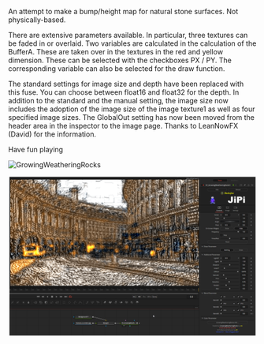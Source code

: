 <!-- +++ DO NOT REMOVE THIS COMMENT +++ DO NOT ADD OR EDIT ANY TEXT BEFORE THIS LINE +++ IT WOULD BE A REALLY BAD IDEA +++ -->

An attempt to make a bump/height map for natural stone surfaces. Not physically-based.

There are extensive parameters available. In particular, three textures can be faded in or overlaid. Two variables are calculated in the calculation of the BufferA. These are taken over in the textures in the red and yellow dimension. These can be selected with the checkboxes PX / PY. The corresponding variable can also be selected for the draw function.

The standard settings for image size and depth have been replaced with this fuse. You can choose between float16 and float32 for the depth. In addition to the standard and the manual setting, the image size now includes the adoption of the image size of the image texture1 as well as four specified image sizes. The GlobalOut setting has now been moved from the header area in the inspector to the image page. Thanks to LeanNowFX (David) for the information.

Have fun playing

![GrowingWeatheringRocks](https://user-images.githubusercontent.com/78935215/128998614-85759f48-e57a-4021-aebd-10a3bf5c138c.gif)


[![GrowingWeatheringRocks](GrowingWeatheringRocks.png)](GrowingWeatheringRocks.fuse)

<!-- +++ DO NOT REMOVE THIS COMMENT +++ DO NOT EDIT ANY TEXT THAT COMES AFTER THIS LINE +++ TRUST ME: JUST DON'T DO IT +++ -->
